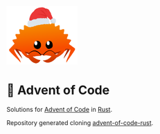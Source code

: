 <img src="./.assets/christmas_ferris.png" width="164">

# 🎄 Advent of Code

Solutions for [Advent of Code](https://adventofcode.com/) in [Rust](https://www.rust-lang.org/).

Repository generated cloning [advent-of-code-rust](https://github.com/fspoettel/advent-of-code-rust).
